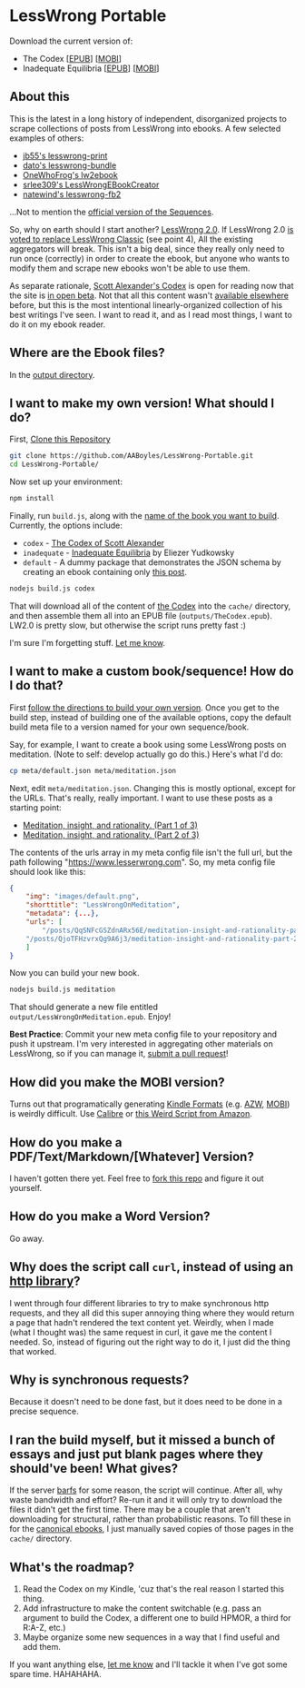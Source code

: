# LessWrong Portable

Download the current version of:

* The Codex [[EPUB](https://github.com/AABoyles/LessWrong-Portable/raw/master/output/TheCodex.epub)] [[MOBI](https://github.com/AABoyles/LessWrong-Portable/raw/master/output/TheCodex.mobi)]
* Inadequate Equilibria [[EPUB](https://github.com/AABoyles/LessWrong-Portable/raw/master/output/InadequateEquilibria.epub)] [[MOBI](https://github.com/AABoyles/LessWrong-Portable/raw/master/output/InadequateEquilibria.mobi)]

## About this

This is the latest in a long history of independent, disorganized projects to scrape collections of posts from LessWrong into ebooks. A few selected examples of others:

* [jb55's lesswrong-print](https://github.com/jb55/lesswrong-print)
* [dato's lesswrong-bundle](https://github.com/dato/lesswrong-bundle)
* [OneWhoFrog's lw2ebook](https://github.com/OneWhoFrogs/lw2ebook)
* [srlee309's LessWrongEBookCreator](https://github.com/srlee309/LessWrongEBookCreator)
* [natewind's lesswrong-fb2](https://github.com/natewind/lesswrong-fb2)

...Not to mention the [official version of the Sequences](https://intelligence.org/rationality-ai-zombies/).

So, why on earth should I start another? [LessWrong 2.0](http://lesserwrong.com/). If LessWrong 2.0 [is voted to replace LessWrong Classic](http://lesswrong.com/lw/pfl/lw_20_open_beta_live/) (see point 4), All the existing aggregators will break. This isn't a big deal, since they really only need to run once (correctly) in order to create the ebook, but anyone who wants to modify them and scrape new ebooks won't be able to use them.

As separate rationale, [Scott Alexander's Codex](https://www.lesserwrong.com/codex) is open for reading now that the site is [in open beta](http://lesswrong.com/lw/pfl/lw_20_open_beta_live/). Not that all this content wasn't [available elsewhere](https://nothingismere.com/2015/09/12/library-of-scott-alexandria/) before, but this is the most intentional linearly-organized collection of his best writings I've seen. I want to read it, and as I read most things, I want to do it on my ebook reader.

## Where are the Ebook files?

In the [output directory](https://github.com/AABoyles/LessWrong-Portable/tree/master/output).

## I want to make my own version! What should I do?

First, [Clone this Repository](https://github.com/AABoyles/LessWrong-Portable.git)

```bash
git clone https://github.com/AABoyles/LessWrong-Portable.git
cd LessWrong-Portable/
```

Now set up your environment:

```bash
npm install
```

Finally, run `build.js`, along with the [name of the book you want to build](https://github.com/AABoyles/LessWrong-Portable/tree/master/meta). Currently, the options include:

* `codex` - [The Codex of Scott Alexander](https://www.lesserwrong.com/codex)
* `inadequate` - [Inadequate Equilibria](https://equilibriabook.com/) by Eliezer Yudkowsky
* `default` - A dummy package that demonstrates the JSON schema by creating an ebook containing only [this post](https://www.lesserwrong.com/posts/ANDbEKqbdDuBCQAnM/about-lesswrong-2-0).

```bash
nodejs build.js codex
```

That will download all of the content of [the Codex](https://www.lesserwrong.com/codex) into the `cache/` directory, and then assemble them all into an EPUB file (`outputs/TheCodex.epub`). LW2.0 is pretty slow, but otherwise the script runs pretty fast :)

I'm sure I'm forgetting stuff. [Let me know](https://github.com/AABoyles/LessWrong-Portable/issues/new).

## I want to make a custom book/sequence! How do I do that?

First [follow the directions to build your own version](https://github.com/AABoyles/LessWrong-Portable#i-want-to-make-my-own-version-what-should-i-do). Once you get to the build step, instead of building one of the available options, copy the default build meta file to a version named for your own sequence/book.

Say, for example, I want to create a book using some LessWrong posts on meditation. (Note to self: develop actually go do this.) Here's what I'd do:

```bash
cp meta/default.json meta/meditation.json
```

Next, edit `meta/meditation.json`. Changing this is mostly optional, except for the URLs. That's really, really important. I want to use these posts as a starting point:

* [Meditation, insight, and rationality. (Part 1 of 3)](https://www.lesserwrong.com/posts/QqSNFcGSZdnARx56E/meditation-insight-and-rationality-part-1-of-3)
* [Meditation, insight, and rationality. (Part 2 of 3)](https://www.lesserwrong.com/posts/QjoTFHzvrxQg9A6j3/meditation-insight-and-rationality-part-2-of-3)

The contents of the urls array in my meta config file isn't the full url, but the path following "https://www.lesserwrong.com". So, my meta config file should look like this:

```json
{
	"img": "images/default.png",
	"shorttitle": "LessWrongOnMeditation",
	"metadata": {...},
	"urls": [
		"/posts/QqSNFcGSZdnARx56E/meditation-insight-and-rationality-part-1-of-3",
    "/posts/QjoTFHzvrxQg9A6j3/meditation-insight-and-rationality-part-2-of-3"
	]
}
```

Now you can build your new book.

```bash
nodejs build.js meditation
```

That should generate a new file entitled `output/LessWrongOnMeditation.epub`. Enjoy!

**Best Practice**: Commit your new meta config file to your repository and push it upstream. I'm very interested in aggregating other materials on LessWrong, so if you can manage it, [submit a pull request](https://github.com/AABoyles/LessWrong-Portable/compare)!

## How did you make the MOBI version?

Turns out that programatically generating [Kindle Formats](https://kdp.amazon.com/en_US/help/topic/A2GF0UFHIYG9VQ) (e.g. [AZW](https://calibre-ebook.com/), [MOBI](https://en.wikipedia.org/wiki/Mobipocket)) is weirdly difficult.
Use [Calibre](https://calibre-ebook.com/) or [this Weird Script from Amazon](https://www.amazon.com/gp/feature.html?docId=1000765211).

## How do you make a PDF/Text/Markdown/[Whatever] Version?

I haven't gotten there yet. Feel free to [fork this repo](https://help.github.com/articles/fork-a-repo/) and figure it out yourself.

## How do you make a Word Version?

Go away.

## Why does the script call `curl`, instead of using an [http library](https://www.npmjs.com/search?q=curl&page=1&ranking=optimal)?

I went through four different libraries to try to make synchronous http requests, and they all did this super annoying thing where they would return a page that hadn't rendered the text content yet. Weirdly, when I made (what I thought was) the same request in curl, it gave me the content I needed. So, instead of figuring out the right way to do it, I just did the thing that worked.

## Why is synchronous requests?

Because it doesn't need to be done fast, but it does need to be done in a precise sequence.

## I ran the build myself, but it missed a bunch of essays and just put blank pages where they should've been! What gives?

If the server [barfs](http://catb.org/jargon/html/B/barf.html) for some reason, the script will continue. After all, why waste bandwidth and effort? Re-run it and it will only try to download the files it didn't get the first time. There may be a couple that aren't downloading for structural, rather than probabilistic reasons. To fill these in for the [canonical ebooks](https://github.com/AABoyles/LessWrong-Portable/tree/master/output), I just manually saved copies of those pages in the `cache/` directory.

## What's the roadmap?

1. Read the Codex on my Kindle, 'cuz that's the real reason I started this thing.
2. Add infrastructure to make the content switchable (e.g. pass an argument to build the Codex, a different one to build HPMOR, a third for R:A-Z, etc.)
3. Maybe organize some new sequences in a way that I find useful and add them.

If you want anything else, [let me know](https://github.com/AABoyles/LessWrong-Portable/issues/new) and I'll tackle it when I've got some spare time. HAHAHAHA.
